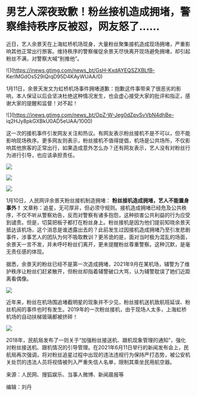 # 男艺人深夜致歉！粉丝接机造成拥堵，警察维持秩序反被怼，网友怒了……

近日，艺人余景天在上海虹桥机场现身，大量粉丝聚集接机造成现场拥堵，严重影响其他正常出行旅客。维持秩序的警察催促余景天尽快离开现场避免拥堵，却引起粉丝不满，对警察大喊“别推他”。

![](https://inews.gtimg.com/news_bt/GsH-KxdAYEQSZXBLfB-
KerIMGdOs529iQrqD95D4KAyWUAA/0)

1月11日，余景天发文为虹桥机场事件拥堵道歉：抱歉这件事带来了很恶劣的影响，本人保证以后会坚决杜绝这种情况发生，也会虚心接受大家的批评和指正，感谢大家的提醒和监督！对不起！

![](https://inews.gtimg.com/news_bt/OpZ-W-Jeg0dZpvSvVbN4dhBe-
iq2HJy8pkGXBkU0AD5eUAA/1000)

这一次的接机事件引发网友关注和热议。有网友表示粉丝接机不是不可以，但不能影响现场秩序。更多网友则表示，粉丝接机不值得提倡，机场是公共场所，不仅影响其他旅客的正常出行，如果造成意外怎么办？还有网友表示，艺人没有对粉丝行为进行引导，也应该承担责任。

![](https://inews.gtimg.com/news_bt/OXnY_olw0XigyPOguB1tyKehhGIAEhTUHCkze4fIt2dGAAA/1000)

![](https://inews.gtimg.com/news_bt/O9M4NzC3-wRM42iBQR8byAG9U2GUu1bUfWbgWc6OO2eKEAA/1000)

![](https://inews.gtimg.com/news_bt/OXkOU9OTRKoDZgnm0-wb5m2YmX3-oFaChmNTVgM06kwt8AA/1000)

1月10日，人民网评余景天粉丝接机制造拥堵： **粉丝接机造成拥堵，艺人不能置身事外！**
文章称：追星，无可厚非，但必须守规则。接机造成拥堵已经危及公共秩序，不仅不听从警察劝告，反而对警察有诸多抱怨，这种损害公共利益的行为应受到谴责。但是，切莫把板子都打在粉丝身上。粉丝接机是因为他们提前知晓余景天抵达该机场，这个消息是谁透露出去的？此前发生过因接机造成拥堵乃至引发悲剧事件，涉事艺人的团队为何不吸取教训？更吊诡的是，面对当时极为混乱的场面，余景天一言不发，并未呼吁粉丝们离开，更未提醒粉丝尊重警察。这种沉默，是毫无责任感的体现。

据悉，余景天的粉丝已经不是第一次造成拥堵，2021年9月在某机场，辅警为了维护秩序让粉丝们赶紧散开，但粉丝却指着辅警破口大骂，认为辅警耽误了她们近距离看偶像。

![](https://inews.gtimg.com/news_bt/OneaRwTU5a_i9heIdoqygOGUvVWtNEH2u-AYxdPoZg964AA/1000)

近年来，粉丝在机场围追堵截明星的现象并不少见，粉丝接机送机致航班延误、粉丝机闹的事件也时有发生。2019年的一次粉丝接机，由于现场人太多，上海虹桥机场的自动扶梯玻璃都被挤碎！

![](https://inews.gtimg.com/news_bt/OeNNzAHdiYheGzgGWwdsScHLeJD5ZNOmBDKlHfvPDVd1IAA/1000)

2018年，民航局发布了一则关于“加强粉丝接送机、跟机现象管理的通知”，强化对粉丝接送机、跟机情况的引导管理。在2021年6月11日举行的新闻发布会上，民航局再次强调，将对粉丝追星过程中出现的违法违规行为保持严打态势，被公安机关处罚的违法人员将视情被列入严重失信人名单，限制其乘坐民用航空器。

来源：人民网、搜狐娱乐、当事人微博、新闻晨报等

编辑：刘丹

